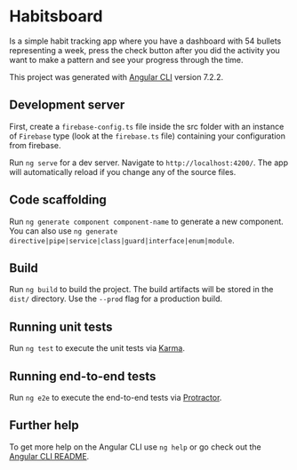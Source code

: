 # Habitsboard

Is a simple habit tracking app where you have a dashboard with 54 bullets representing a week, press the check button after you did the activity you want to make a pattern and see your progress through the time.

This project was generated with [Angular CLI](https://github.com/angular/angular-cli) version 7.2.2.

## Development server

First, create a `firebase-config.ts` file inside the src folder with an instance of `Firebase` type (look at the `firebase.ts` file) containing your configuration from firebase.

Run `ng serve` for a dev server. Navigate to `http://localhost:4200/`. The app will automatically reload if you change any of the source files.

## Code scaffolding

Run `ng generate component component-name` to generate a new component. You can also use `ng generate directive|pipe|service|class|guard|interface|enum|module`.

## Build

Run `ng build` to build the project. The build artifacts will be stored in the `dist/` directory. Use the `--prod` flag for a production build.

## Running unit tests

Run `ng test` to execute the unit tests via [Karma](https://karma-runner.github.io).

## Running end-to-end tests

Run `ng e2e` to execute the end-to-end tests via [Protractor](http://www.protractortest.org/).

## Further help

To get more help on the Angular CLI use `ng help` or go check out the [Angular CLI README](https://github.com/angular/angular-cli/blob/master/README.md).
